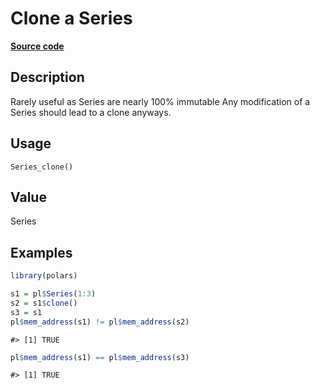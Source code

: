 

# Clone a Series

[**Source code**](https://github.com/pola-rs/r-polars/tree/main/R/after-wrappers.R#L20)

## Description

Rarely useful as Series are nearly 100% immutable Any modification of a
Series should lead to a clone anyways.

## Usage

<pre><code class='language-R'>Series_clone()
</code></pre>

## Value

Series

## Examples

``` r
library(polars)

s1 = pl$Series(1:3)
s2 = s1$clone()
s3 = s1
pl$mem_address(s1) != pl$mem_address(s2)
```

    #> [1] TRUE

``` r
pl$mem_address(s1) == pl$mem_address(s3)
```

    #> [1] TRUE
